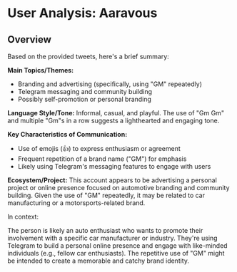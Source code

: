 # User Analysis: Aaravous

## Overview

Based on the provided tweets, here's a brief summary:

**Main Topics/Themes:**

* Branding and advertising (specifically, using "GM" repeatedly)
* Telegram messaging and community building
* Possibly self-promotion or personal branding

**Language Style/Tone:**
Informal, casual, and playful. The use of "Gm Gm" and multiple "Gm"s in a row suggests a lighthearted and engaging tone.

**Key Characteristics of Communication:**

* Use of emojis (👍) to express enthusiasm or agreement
* Frequent repetition of a brand name ("GM") for emphasis
* Likely using Telegram's messaging features to engage with users

**Ecosystem/Project:**
This account appears to be advertising a personal project or online presence focused on automotive branding and community building. Given the use of "GM" repeatedly, it may be related to car manufacturing or a motorsports-related brand.

In context:

The person is likely an auto enthusiast who wants to promote their involvement with a specific car manufacturer or industry. They're using Telegram to build a personal online presence and engage with like-minded individuals (e.g., fellow car enthusiasts). The repetitive use of "GM" might be intended to create a memorable and catchy brand identity.